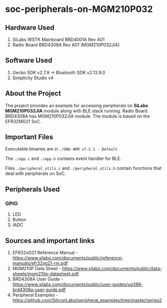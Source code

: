 # soc-peripherals-on-MGM210P032
## Hardware Used ##
1. SiLabs WSTK Mainboard BRD4001A Rev A01
2. Radio Board BRD4308A Rev A01 (MGM210P032JIA)
## Software Used ##
1. Gecko SDK v2.7.9 -> Bluetooth SDK v2.13.9.0
2. Simplicity Studio v4

## About the Project ##
The project provides an example for accessing peripherals on **SiLabs MGM210P032JIA** module along with BLE stack running. Radio Board BRD4308A has MGM210P032JIA module. The module is based on the EFR32MG21 SoC. 

## Important Files
Executable binaries are in `./GNU ARM v7.2.1 - Default`

The `./app.c` and `./app.h` contains event handler for BLE.

Files `./peripheral_utils.c` and `./peripheral_utils.h` contain functions that deal with peripherals on SoC.

## Peripherals Used ##
### GPIO ###
1. LED
2. Button
3. IADC

## Sources and important links
1. EFR32xG21 Reference Manual - https://www.silabs.com/documents/public/reference-manuals/efr32xg21-rm.pdf
2. MGM210P Data Sheet         - https://www.silabs.com/documents/public/data-sheets/mgm210p-datasheet.pdf
3. BRD4308A User Guide        - https://www.silabs.com/documents/public/user-guides/ug388-brd4308a-user-guide.pdf
4. Peripheral Examples        - https://github.com/SiliconLabs/peripheral_examples/tree/master/series2

<table border = "0">
